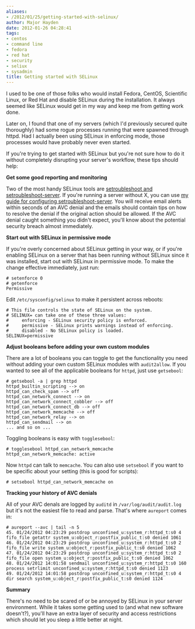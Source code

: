 ```yaml
---
aliases:
- /2012/01/25/getting-started-with-selinux/
author: Major Hayden
date: 2012-01-26 04:28:41
tags:
- centos
- command line
- fedora
- red hat
- security
- seliux
- sysadmin
title: Getting started with SELinux
---
```


I used to be one of those folks who would install Fedora, CentOS, Scientific Linux, or Red Hat and disable SELinux during the installation. It always seemed like SELinux would get in my way and keep me from getting work done.

Later on, I found that one of my servers (which I'd previously secured quite thoroughly) had some rogue processes running that were spawned through httpd. Had I actually been using SELinux in enforcing mode, those processes would have probably never even started.

If you're trying to get started with SELinux but you're not sure how to do it without completely disrupting your server's workflow, these tips should help:

**Get some good reporting and monitoring**

Two of the most handy SELinux tools are [setroubleshoot and setroubleshoot-server][1]. If you're running a server without X, you can use [my guide for configuring setroubleshoot-server][2]. You will receive email alerts within seconds of an AVC denial and the emails should contain tips on how to resolve the denial if the original action should be allowed. If the AVC denial caught something you didn't expect, you'll know about the potential security breach almost immediately.

**Start out with SELinux in permissive mode**

If you're overly concerned about SELinux getting in your way, or if you're enabling SELinux on a server that has been running without SELinux since it was installed, start out with SELinux in permissive mode. To make the change effective immediately, just run:

```
# setenforce 0
# getenforce
Permissive
```


Edit `/etc/sysconfig/selinux` to make it persistent across reboots:

```
# This file controls the state of SELinux on the system.
# SELINUX= can take one of these three values:
#     enforcing - SELinux security policy is enforced.
#     permissive - SELinux prints warnings instead of enforcing.
#     disabled - No SELinux policy is loaded.
SELINUX=permissive
```


**Adjust booleans before adding your own custom modules**

There are a lot of booleans you can toggle to get the functionality you need without adding your own custom SELinux modules with `audit2allow`. If you wanted to see all of the applicable booleans for `httpd`, just use `getsebool`:

```
# getsebool -a | grep httpd
httpd_builtin_scripting --> on
httpd_can_check_spam --> off
httpd_can_network_connect --> on
httpd_can_network_connect_cobbler --> off
httpd_can_network_connect_db --> off
httpd_can_network_memcache --> off
httpd_can_network_relay --> on
httpd_can_sendmail --> on
... and so on ...
```


Toggling booleans is easy with `togglesebool`:

```
# togglesebool httpd_can_network_memcache
httpd_can_network_memcache: active
```


Now `httpd` can talk to `memcache`. You can also use `setsebool` if you want to be specific about your setting (this is good for scripts):

```
# setsebool httpd_can_network_memcache on
```


**Tracking your history of AVC denials**

All of your AVC denals are logged by `auditd` in `/var/log/audit/audit.log` but it's not the easiest file to read and parse. That's where `aureport` comes in:

```
# aureport --avc | tail -n 5
45. 01/24/2012 04:23:29 postdrop unconfined_u:system_r:httpd_t:s0 4 fifo_file getattr system_u:object_r:postfix_public_t:s0 denied 1061
46. 01/24/2012 04:23:29 postdrop unconfined_u:system_r:httpd_t:s0 2 fifo_file write system_u:object_r:postfix_public_t:s0 denied 1062
47. 01/24/2012 04:23:29 postdrop unconfined_u:system_r:httpd_t:s0 2 fifo_file open system_u:object_r:postfix_public_t:s0 denied 1062
48. 01/24/2012 14:01:58 sendmail unconfined_u:system_r:httpd_t:s0 160 process setrlimit unconfined_u:system_r:httpd_t:s0 denied 1123
49. 01/24/2012 14:01:58 postdrop unconfined_u:system_r:httpd_t:s0 4 dir search system_u:object_r:postfix_public_t:s0 denied 1124
```


**Summary**

There's no need to be scared of or be annoyed by SELinux in your server environment. While it takes some getting used to (and what new software doesn't?), you'll have an extra layer of security and access restrictions which should let you sleep a little better at night.

 [1]: https://fedorahosted.org/setroubleshoot/
 [2]: /2011/09/15/receive-e-mail-reports-for-selinux-avc-denials/